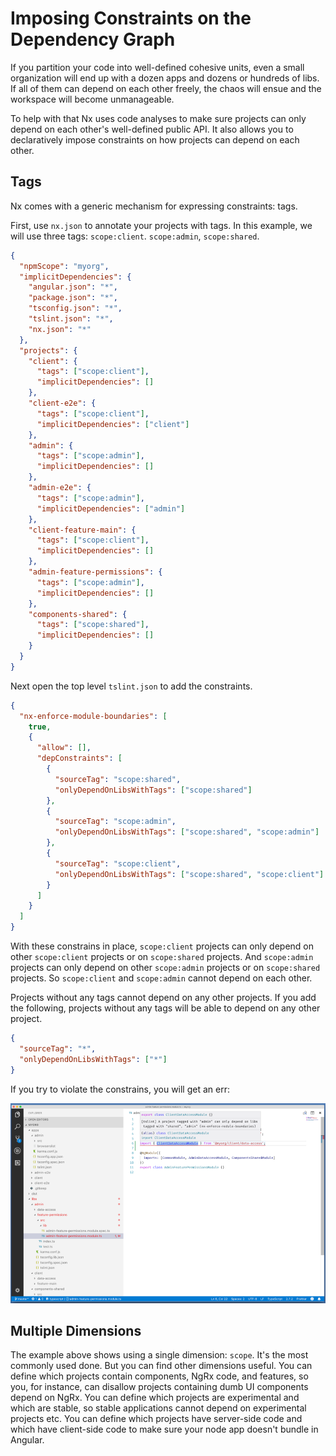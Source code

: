 # Imposing Constraints on the Dependency Graph

If you partition your code into well-defined cohesive units, even a small organization will end up with a dozen apps and dozens or hundreds of libs. If all of them can depend on each other freely, the chaos will ensue and the workspace will become unmanageable.

To help with that Nx uses code analyses to make sure projects can only depend on each other's well-defined public API. It also allows you to declaratively impose constraints on how projects can depend on each other.

## Tags

Nx comes with a generic mechanism for expressing constraints: tags.

First, use `nx.json` to annotate your projects with tags. In this example, we will use three tags: `scope:client`. `scope:admin`, `scope:shared`.

```json
{
  "npmScope": "myorg",
  "implicitDependencies": {
    "angular.json": "*",
    "package.json": "*",
    "tsconfig.json": "*",
    "tslint.json": "*",
    "nx.json": "*"
  },
  "projects": {
    "client": {
      "tags": ["scope:client"],
      "implicitDependencies": []
    },
    "client-e2e": {
      "tags": ["scope:client"],
      "implicitDependencies": ["client"]
    },
    "admin": {
      "tags": ["scope:admin"],
      "implicitDependencies": []
    },
    "admin-e2e": {
      "tags": ["scope:admin"],
      "implicitDependencies": ["admin"]
    },
    "client-feature-main": {
      "tags": ["scope:client"],
      "implicitDependencies": []
    },
    "admin-feature-permissions": {
      "tags": ["scope:admin"],
      "implicitDependencies": []
    },
    "components-shared": {
      "tags": ["scope:shared"],
      "implicitDependencies": []
    }
  }
}
```

Next open the top level `tslint.json` to add the constraints.

```json
{
  "nx-enforce-module-boundaries": [
    true,
    {
      "allow": [],
      "depConstraints": [
        {
          "sourceTag": "scope:shared",
          "onlyDependOnLibsWithTags": ["scope:shared"]
        },
        {
          "sourceTag": "scope:admin",
          "onlyDependOnLibsWithTags": ["scope:shared", "scope:admin"]
        },
        {
          "sourceTag": "scope:client",
          "onlyDependOnLibsWithTags": ["scope:shared", "scope:client"]
        }
      ]
    }
  ]
}
```

With these constrains in place, `scope:client` projects can only depend on other `scope:client` projects or on `scope:shared` projects. And `scope:admin` projects can only depend on other `scope:admin` projects or on `scope:shared` projects. So `scope:client` and `scope:admin` cannot depend on each other.

Projects without any tags cannot depend on any other projects. If you add the following, projects without any tags will be able to depend on any other project.

```json
{
  "sourceTag": "*",
  "onlyDependOnLibsWithTags": ["*"]
}
```

If you try to violate the constrains, you will get an err:

![dependency-graph-constraints-lint-error](../fundamentals/lint-error.png)

## Multiple Dimensions

The example above shows using a single dimension: `scope`. It's the most commonly used done. But you can find other dimensions useful. You can define which projects contain components, NgRx code, and features, so you, for instance, can disallow projects containing dumb UI components depend on NgRx. You can define which projects are experimental and which are stable, so stable applications cannot depend on experimental projects etc. You can define which projects have server-side code and which have client-side code to make sure your node app doesn't bundle in Angular.

